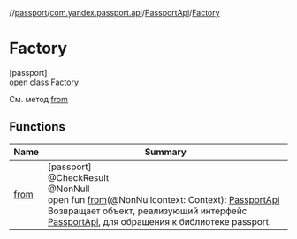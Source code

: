 //[passport](../../../../index.md)/[com.yandex.passport.api](../../index.md)/[PassportApi](../index.md)/[Factory](index.md)

# Factory

[passport]\
open class [Factory](index.md)

См. метод [from](from.md)

## Functions

| Name | Summary |
|---|---|
| [from](from.md) | [passport]<br>@CheckResult<br>@NonNull<br>open fun [from](from.md)(@NonNullcontext: Context): [PassportApi](../index.md)<br>Возвращает объект, реализующий интерфейс [PassportApi](../index.md), для обращения к библиотеке passport. |
